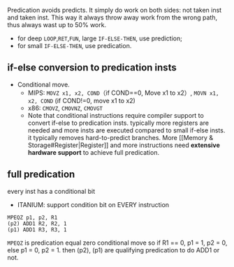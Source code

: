 Predication avoids predicts. It simply do work on both sides: not taken inst and taken inst. This way it always throw away work from the wrong path, thus always wast up to 50% work.

- for deep `LOOP`,`RET`,`FUN`, large `IF-ELSE-THEN`, use prediction; 
- for small `IF-ELSE-THEN`, use predication.

## if-else conversion to predication insts
- Conditional move. 
	-	MIPS: `MOVZ x1, x2, COND`（if COND==0, Move x1 to x2）, `MOVN x1, x2, COND` (if COND!=0, move x1 to x2)
	-	x86: `CMOVZ`, `CMOVNZ`, `CMOVGT`
	-	Note that conditional instructions require compiler support to convert if-else to predication insts. typically more registers are needed and more insts are executed compared to small if-else insts. it typically removes hard-to-predict branches. More [[Memory & Storage#Register|Register]] and more instructions need **extensive hardware support** to achieve full predication.

## full predication
every inst has a conditional bit
-	ITANIUM: support condition bit on EVERY instruction
```
MPEQZ p1, p2, R1
(p2) ADD1 R2, R2, 1
(p1) ADD1 R3, R3, 1
```
`MPEQZ` is predication equal zero conditional move so if R1 == 0, p1 = 1, p2 = 0, else p1 = 0, p2 = 1. then (p2), (p1) are qualifying predication to do ADD1 or not.